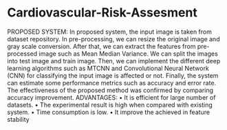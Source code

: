 # Cardiovascular-Risk-Assesment
PROPOSED SYSTEM:
In proposed system, the input image is taken from dataset repository. In pre-processing, we can resize the original image and gray scale conversion. After that, we can extract the features from pre-processed image such as Mean Median Variance. We can split the images into test image and train image. Then, we can implement the different deep learning algorithms such as MTCNN and Convolutional Neural Network (CNN) for classifying the input image is affected or not. Finally, the system can estimate some performance metrics such as accuracy and error rate. The effectiveness of the proposed method was confirmed by comparing accuracy improvement. 
ADVANTAGES:
•	It is efficient for large number of datasets.
•	The experimental result is high when compared with existing system.
•	Time consumption is low.
•	It improve the achieved in feature stability
